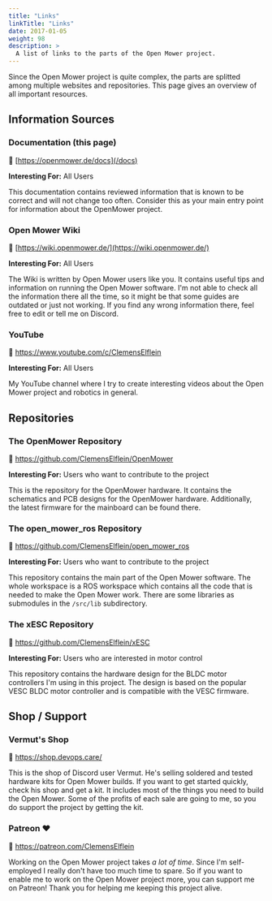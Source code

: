 ```yaml
---
title: "Links"
linkTitle: "Links"
date: 2017-01-05
weight: 98
description: >
  A list of links to the parts of the Open Mower project.
---
```


Since the Open Mower project is quite complex, the parts are splitted among multiple websites and repositories. This page gives an overview of all important resources.

## Information Sources

### Documentation (this page)
:link: [https://openmower.de/docs](/docs)

**Interesting For:** All Users 

This documentation contains reviewed information that is known to be correct and will not change too often. Consider this as your main entry point for information about the OpenMower project.

### Open Mower Wiki
:link: [https://wiki.openmower.de/](https://wiki.openmower.de/)

**Interesting For:** All Users

The Wiki is written by Open Mower users like you. It contains useful tips and information on running the Open Mower software. I'm not able to check all the information there all the time, so it might be that some guides are outdated or just not working. If you find any wrong information there, feel free to edit or tell me on Discord.

### YouTube
:link: https://www.youtube.com/c/ClemensElflein

**Interesting For:** All Users

My YouTube channel where I try to create interesting videos about the Open Mower project and robotics in general.


## Repositories

### The OpenMower Repository
:link: https://github.com/ClemensElflein/OpenMower

**Interesting For:** Users who want to contribute to the project

This is the repository for the OpenMower hardware. It contains the schematics and PCB designs for the OpenMower hardware. Additionally, the latest firmware for the mainboard can be found there.

### The open_mower_ros Repository
:link: https://github.com/ClemensElflein/open_mower_ros

**Interesting For:** Users who want to contribute to the project

This repository contains the main part of the Open Mower software. The whole workspace is a ROS workspace which contains all the code that is needed to make the Open Mower work. There are some libraries as submodules in the `/src/lib` subdirectory. 

### The xESC Repository
:link: https://github.com/ClemensElflein/xESC

**Interesting For:** Users who are interested in motor control

This repository contains the hardware design for the BLDC motor controllers I'm using in this project. The design is based on the popular VESC BLDC motor controller and is compatible with the VESC firmware.



## Shop / Support
### Vermut's Shop
:link: https://shop.devops.care/

This is the shop of Discord user Vermut. He's selling soldered and tested hardware kits for Open Mower builds. If you want to get started quickly, check his shop and get a kit. It includes most of the things you need to build the Open Mower.
Some of the profits of each sale are going to me, so you do support the project by getting the kit.

### Patreon :heart:
:link: https://patreon.com/ClemensElflein

Working on the Open Mower project takes *a lot of time*. Since I'm self-employed I really don't have too much time to spare. So if you want to enable me to work on the Open Mower project more, you can support me on Patreon! Thank you for helping me keeping this project alive.
